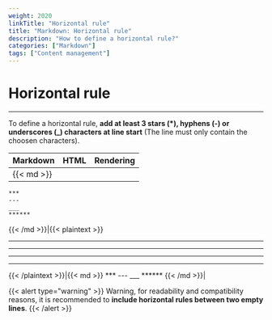 ```yaml
---
weight: 2020
linkTitle: "Horizontal rule"
title: "Markdown: Horizontal rule"
description: "How to define a horizontal rule?"
categories: ["Markdown"]
tags: ["Content management"]
---
```


# Horizontal rule
---

To define a horizontal rule, **add at least 3 stars (\*), hyphens (-) or underscores (_) characters at line start** (The line must only contain the choosen characters).

| Markdown | HTML | Rendering |
| -------- | ---- | --------- |
|{{< md >}}
```
***
---
___
******
```
{{< /md >}}|{{< plaintext >}}
<hr>
<hr>
<hr>
<hr>
{{< /plaintext >}}|{{< md >}}
***
---
___
******
{{< /md >}}|

{{< alert type="warning" >}}
Warning, for readability and compatibility reasons, it is recommended to **include horizontal rules between two empty lines**.
{{< /alert >}}
